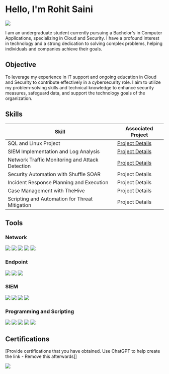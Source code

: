 
# Hello, I'm Rohit Saini
<a href="https://www.linkedin.com/in/rohitsaini-cyberguardian/"><img src="https://img.shields.io/badge/-LinkedIn-0072b1?&style=for-the-badge&logo=linkedin&logoColor=white" /></a>

I am an undergraduate student currently pursuing a Bachelor's in Computer Applications, specializing in Cloud and Security. I have a profound interest in technology and a strong dedication to solving complex problems, helping individuals and companies achieve their goals.

## Objective

To leverage my experience in IT support and ongoing education in Cloud and Security to contribute effectively in a cybersecurity role. I aim to utilize my problem-solving skills and technical knowledge to enhance security measures, safeguard data, and support the technology goals of the organization.


## Skills

| Skill                                             | Associated Project         |
|---------------------------------------------------|----------------------------|
| SQL and Linux Project                             | <a href= "https://github.com/cyberguardianx/Portfolio/tree/a23c72457d28b805c03a758bac47b59097ada9d0/SQL%20and%20Linux%20Project"> Project Details </a>
| SIEM Implementation and Log Analysis              | <a href="https://google.com">Project Details</a>|
| Network Traffic Monitoring and Attack Detection   | <a href="https://google.com">Project Details</a>|
| Security Automation with Shuffle SOAR             | Project Details|
| Incident Response Planning and Execution          | Project Details|
| Case Management with TheHive                      | Project Details|
| Scripting and Automation for Threat Mitigation    | Project Details|


## Tools

### Network
<div>
    <img src="https://img.shields.io/badge/-Wireshark-1679A7?&style=for-the-badge&logo=Wireshark&logoColor=white" />
    <img src="https://img.shields.io/badge/-Suricata-EF3B2D?&style=for-the-badge&logo=Suricata&logoColor=white" />
    <img src="https://img.shields.io/badge/-Zeek-777BB4?&style=for-the-badge&logo=Zeek&logoColor=white" />
    <img src="https://img.shields.io/badge/-Fortinet-DA291C?style=for-the-badge&logo=Fortinet&logoColor=white" />
    <img src="https://img.shields.io/badge/-Palo%20Alto%20Networks-007EC6?style=for-the-badge&logo=Palo-Alto-Networks&logoColor=white" />


</div>

### Endpoint
<div>
    <img src="https://img.shields.io/badge/-Microsoft_Defender_for_Endpoint-00A4EF?&style=for-the-badge&logo=Microsoft&logoColor=white" />
    <img src="https://img.shields.io/badge/-SentinelOne-0033CC?style=for-the-badge&logo=SentinelOne&logoColor=white" />
    <img src="https://img.shields.io/badge/-CrowdStrike%20Falcon-E95723?style=for-the-badge&logo=CrowdStrike&logoColor=white" />

</div>

### SIEM
<div>
    <img src="https://img.shields.io/badge/-Microsoft_Sentinel-0078D4?&style=for-the-badge&logo=Microsoft&logoColor=white" />
    <img src="https://img.shields.io/badge/-Splunk-000000?&style=for-the-badge&logo=Splunk&logoColor=white" />
    <img src="https://img.shields.io/badge/-Elastic-005571?&style=for-the-badge&logo=Elastic&logoColor=white" />
    <img src="https://img.shields.io/badge/-IBM%20QRadar-1F70C1?style=for-the-badge&logo=IBM&logoColor=white" />

</div>

### Programming and Scripting
<div>
    <img src="https://img.shields.io/badge/-HTML-E34F26?style=for-the-badge&logo=HTML5&logoColor=white" />
    <img src="https://img.shields.io/badge/-PowerShell-5391FE?style=for-the-badge&logo=PowerShell&logoColor=white" />
    <img src="https://img.shields.io/badge/-Bash-4EAA25?style=for-the-badge&logo=GNU%20Bash&logoColor=white" />
    <img src="https://img.shields.io/badge/-Python-3776AB?style=for-the-badge&logo=Python&logoColor=white" />
    <img src="https://img.shields.io/badge/-SQL-4479A1?style=for-the-badge&logo=MySQL&logoColor=white" />

</div>


## Certifications
[Provide certifications that you have obtained. Use ChatGPT to help create the link - Remove this afterwards]]
<div>
    <img src="https://img.shields.io/badge/-Google%20Cybersecurity%20Certificate-4285F4?style=for-the-badge&logo=Google&logoColor=white" />
    
</div>
